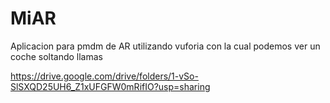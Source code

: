 # MiAR

Aplicacion para pmdm  de AR utilizando vuforia con la cual podemos ver un coche soltando llamas

https://drive.google.com/drive/folders/1-vSo-SlSXQD25UH6_Z1xUFGFW0mRifIO?usp=sharing
